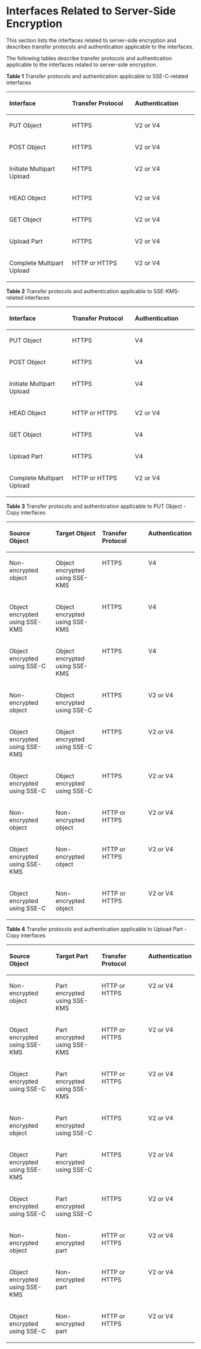 # Interfaces Related to Server-Side Encryption<a name="EN-US_TOPIC_0125560285"></a>

This section lists the interfaces related to server-side encryption and describes transfer protocols and authentication applicable to the interfaces.

The following tables describe transfer protocols and authentication applicable to the interfaces related to server-side encryption.

**Table  1**  Transfer protocols and authentication applicable to SSE-C-related interfaces

<a name="table23204599113657"></a>
<table><thead align="left"><tr id="row26797416113657"><th class="cellrowborder" valign="top" width="33.33333333333333%" id="mcps1.2.4.1.1"><p id="p23107077113657"><a name="p23107077113657"></a><a name="p23107077113657"></a>Interface</p>
</th>
<th class="cellrowborder" valign="top" width="33.33333333333333%" id="mcps1.2.4.1.2"><p id="p59733930113657"><a name="p59733930113657"></a><a name="p59733930113657"></a>Transfer Protocol</p>
</th>
<th class="cellrowborder" valign="top" width="33.33333333333333%" id="mcps1.2.4.1.3"><p id="p6610176113657"><a name="p6610176113657"></a><a name="p6610176113657"></a>Authentication</p>
</th>
</tr>
</thead>
<tbody><tr id="row65662254113657"><td class="cellrowborder" valign="top" width="33.33333333333333%" headers="mcps1.2.4.1.1 "><p id="p17042397113657"><a name="p17042397113657"></a><a name="p17042397113657"></a>PUT Object</p>
</td>
<td class="cellrowborder" valign="top" width="33.33333333333333%" headers="mcps1.2.4.1.2 "><p id="p38256949113657"><a name="p38256949113657"></a><a name="p38256949113657"></a>HTTPS</p>
</td>
<td class="cellrowborder" valign="top" width="33.33333333333333%" headers="mcps1.2.4.1.3 "><p id="p11805149113657"><a name="p11805149113657"></a><a name="p11805149113657"></a>V2 or V4</p>
</td>
</tr>
<tr id="row39137478113657"><td class="cellrowborder" valign="top" width="33.33333333333333%" headers="mcps1.2.4.1.1 "><p id="p16019178113657"><a name="p16019178113657"></a><a name="p16019178113657"></a>POST Object</p>
</td>
<td class="cellrowborder" valign="top" width="33.33333333333333%" headers="mcps1.2.4.1.2 "><p id="p22485042113657"><a name="p22485042113657"></a><a name="p22485042113657"></a>HTTPS</p>
</td>
<td class="cellrowborder" valign="top" width="33.33333333333333%" headers="mcps1.2.4.1.3 "><p id="p9349127113657"><a name="p9349127113657"></a><a name="p9349127113657"></a>V2 or V4</p>
</td>
</tr>
<tr id="row17033281113657"><td class="cellrowborder" valign="top" width="33.33333333333333%" headers="mcps1.2.4.1.1 "><p id="p37518548113657"><a name="p37518548113657"></a><a name="p37518548113657"></a>Initiate Multipart Upload</p>
</td>
<td class="cellrowborder" valign="top" width="33.33333333333333%" headers="mcps1.2.4.1.2 "><p id="p19103527113657"><a name="p19103527113657"></a><a name="p19103527113657"></a>HTTPS</p>
</td>
<td class="cellrowborder" valign="top" width="33.33333333333333%" headers="mcps1.2.4.1.3 "><p id="p3881826113657"><a name="p3881826113657"></a><a name="p3881826113657"></a>V2 or V4</p>
</td>
</tr>
<tr id="row34936438113657"><td class="cellrowborder" valign="top" width="33.33333333333333%" headers="mcps1.2.4.1.1 "><p id="p11279266113657"><a name="p11279266113657"></a><a name="p11279266113657"></a>HEAD Object</p>
</td>
<td class="cellrowborder" valign="top" width="33.33333333333333%" headers="mcps1.2.4.1.2 "><p id="p41205321113657"><a name="p41205321113657"></a><a name="p41205321113657"></a>HTTPS</p>
</td>
<td class="cellrowborder" valign="top" width="33.33333333333333%" headers="mcps1.2.4.1.3 "><p id="p49296725113657"><a name="p49296725113657"></a><a name="p49296725113657"></a>V2 or V4</p>
</td>
</tr>
<tr id="row41017349113657"><td class="cellrowborder" valign="top" width="33.33333333333333%" headers="mcps1.2.4.1.1 "><p id="p34070947113657"><a name="p34070947113657"></a><a name="p34070947113657"></a>GET Object</p>
</td>
<td class="cellrowborder" valign="top" width="33.33333333333333%" headers="mcps1.2.4.1.2 "><p id="p8283289113657"><a name="p8283289113657"></a><a name="p8283289113657"></a>HTTPS</p>
</td>
<td class="cellrowborder" valign="top" width="33.33333333333333%" headers="mcps1.2.4.1.3 "><p id="p66966672113657"><a name="p66966672113657"></a><a name="p66966672113657"></a>V2 or V4</p>
</td>
</tr>
<tr id="row65829139113657"><td class="cellrowborder" valign="top" width="33.33333333333333%" headers="mcps1.2.4.1.1 "><p id="p30560046113657"><a name="p30560046113657"></a><a name="p30560046113657"></a>Upload Part</p>
</td>
<td class="cellrowborder" valign="top" width="33.33333333333333%" headers="mcps1.2.4.1.2 "><p id="p59444637113657"><a name="p59444637113657"></a><a name="p59444637113657"></a>HTTPS</p>
</td>
<td class="cellrowborder" valign="top" width="33.33333333333333%" headers="mcps1.2.4.1.3 "><p id="p50286281113657"><a name="p50286281113657"></a><a name="p50286281113657"></a>V2 or V4</p>
</td>
</tr>
<tr id="row49923345113657"><td class="cellrowborder" valign="top" width="33.33333333333333%" headers="mcps1.2.4.1.1 "><p id="p17259106113657"><a name="p17259106113657"></a><a name="p17259106113657"></a>Complete Multipart Upload</p>
</td>
<td class="cellrowborder" valign="top" width="33.33333333333333%" headers="mcps1.2.4.1.2 "><p id="p55810340113657"><a name="p55810340113657"></a><a name="p55810340113657"></a>HTTP or HTTPS</p>
</td>
<td class="cellrowborder" valign="top" width="33.33333333333333%" headers="mcps1.2.4.1.3 "><p id="p24343678113657"><a name="p24343678113657"></a><a name="p24343678113657"></a>V2 or V4</p>
</td>
</tr>
</tbody>
</table>

**Table  2**  Transfer protocols and authentication applicable to SSE-KMS-related interfaces

<a name="table25680921113657"></a>
<table><thead align="left"><tr id="row20607080113657"><th class="cellrowborder" valign="top" width="33.33333333333333%" id="mcps1.2.4.1.1"><p id="p58560764113657"><a name="p58560764113657"></a><a name="p58560764113657"></a>Interface</p>
</th>
<th class="cellrowborder" valign="top" width="33.33333333333333%" id="mcps1.2.4.1.2"><p id="p20431013114142"><a name="p20431013114142"></a><a name="p20431013114142"></a>Transfer Protocol</p>
</th>
<th class="cellrowborder" valign="top" width="33.33333333333333%" id="mcps1.2.4.1.3"><p id="p18928882113657"><a name="p18928882113657"></a><a name="p18928882113657"></a>Authentication</p>
</th>
</tr>
</thead>
<tbody><tr id="row56844451113657"><td class="cellrowborder" valign="top" width="33.33333333333333%" headers="mcps1.2.4.1.1 "><p id="p40997850113657"><a name="p40997850113657"></a><a name="p40997850113657"></a>PUT Object</p>
</td>
<td class="cellrowborder" valign="top" width="33.33333333333333%" headers="mcps1.2.4.1.2 "><p id="p32491516113657"><a name="p32491516113657"></a><a name="p32491516113657"></a>HTTPS</p>
</td>
<td class="cellrowborder" valign="top" width="33.33333333333333%" headers="mcps1.2.4.1.3 "><p id="p14567155113657"><a name="p14567155113657"></a><a name="p14567155113657"></a>V4</p>
</td>
</tr>
<tr id="row63995538113657"><td class="cellrowborder" valign="top" width="33.33333333333333%" headers="mcps1.2.4.1.1 "><p id="p16256099113657"><a name="p16256099113657"></a><a name="p16256099113657"></a>POST Object</p>
</td>
<td class="cellrowborder" valign="top" width="33.33333333333333%" headers="mcps1.2.4.1.2 "><p id="p41675644113657"><a name="p41675644113657"></a><a name="p41675644113657"></a>HTTPS</p>
</td>
<td class="cellrowborder" valign="top" width="33.33333333333333%" headers="mcps1.2.4.1.3 "><p id="p20284038113657"><a name="p20284038113657"></a><a name="p20284038113657"></a>V4</p>
</td>
</tr>
<tr id="row48338621113657"><td class="cellrowborder" valign="top" width="33.33333333333333%" headers="mcps1.2.4.1.1 "><p id="p23114227113657"><a name="p23114227113657"></a><a name="p23114227113657"></a>Initiate Multipart Upload</p>
</td>
<td class="cellrowborder" valign="top" width="33.33333333333333%" headers="mcps1.2.4.1.2 "><p id="p60313069113657"><a name="p60313069113657"></a><a name="p60313069113657"></a>HTTPS</p>
</td>
<td class="cellrowborder" valign="top" width="33.33333333333333%" headers="mcps1.2.4.1.3 "><p id="p53520403113657"><a name="p53520403113657"></a><a name="p53520403113657"></a>V4</p>
</td>
</tr>
<tr id="row11921587113657"><td class="cellrowborder" valign="top" width="33.33333333333333%" headers="mcps1.2.4.1.1 "><p id="p26124487113657"><a name="p26124487113657"></a><a name="p26124487113657"></a>HEAD Object</p>
</td>
<td class="cellrowborder" valign="top" width="33.33333333333333%" headers="mcps1.2.4.1.2 "><p id="p35708732113657"><a name="p35708732113657"></a><a name="p35708732113657"></a>HTTP or HTTPS</p>
</td>
<td class="cellrowborder" valign="top" width="33.33333333333333%" headers="mcps1.2.4.1.3 "><p id="p6726202113657"><a name="p6726202113657"></a><a name="p6726202113657"></a>V2 or V4</p>
</td>
</tr>
<tr id="row60535819113657"><td class="cellrowborder" valign="top" width="33.33333333333333%" headers="mcps1.2.4.1.1 "><p id="p4454312113657"><a name="p4454312113657"></a><a name="p4454312113657"></a>GET Object</p>
</td>
<td class="cellrowborder" valign="top" width="33.33333333333333%" headers="mcps1.2.4.1.2 "><p id="p25255010113657"><a name="p25255010113657"></a><a name="p25255010113657"></a>HTTPS</p>
</td>
<td class="cellrowborder" valign="top" width="33.33333333333333%" headers="mcps1.2.4.1.3 "><p id="p32389920113657"><a name="p32389920113657"></a><a name="p32389920113657"></a>V4</p>
</td>
</tr>
<tr id="row23073828113657"><td class="cellrowborder" valign="top" width="33.33333333333333%" headers="mcps1.2.4.1.1 "><p id="p57040804113657"><a name="p57040804113657"></a><a name="p57040804113657"></a>Upload Part</p>
</td>
<td class="cellrowborder" valign="top" width="33.33333333333333%" headers="mcps1.2.4.1.2 "><p id="p56902429113657"><a name="p56902429113657"></a><a name="p56902429113657"></a>HTTPS</p>
</td>
<td class="cellrowborder" valign="top" width="33.33333333333333%" headers="mcps1.2.4.1.3 "><p id="p45694006113657"><a name="p45694006113657"></a><a name="p45694006113657"></a>V4</p>
</td>
</tr>
<tr id="row8592870113657"><td class="cellrowborder" valign="top" width="33.33333333333333%" headers="mcps1.2.4.1.1 "><p id="p24933842113657"><a name="p24933842113657"></a><a name="p24933842113657"></a>Complete Multipart Upload</p>
</td>
<td class="cellrowborder" valign="top" width="33.33333333333333%" headers="mcps1.2.4.1.2 "><p id="p6375347113657"><a name="p6375347113657"></a><a name="p6375347113657"></a>HTTP or HTTPS</p>
</td>
<td class="cellrowborder" valign="top" width="33.33333333333333%" headers="mcps1.2.4.1.3 "><p id="p46641137113657"><a name="p46641137113657"></a><a name="p46641137113657"></a>V2 or V4</p>
</td>
</tr>
</tbody>
</table>

**Table  3**  Transfer protocols and authentication applicable to PUT Object - Copy interfaces

<a name="table19835763113657"></a>
<table><thead align="left"><tr id="row59346377113657"><th class="cellrowborder" valign="top" width="25%" id="mcps1.2.5.1.1"><p id="p42327226113657"><a name="p42327226113657"></a><a name="p42327226113657"></a>Source Object</p>
</th>
<th class="cellrowborder" valign="top" width="25%" id="mcps1.2.5.1.2"><p id="p5953247113657"><a name="p5953247113657"></a><a name="p5953247113657"></a>Target Object</p>
</th>
<th class="cellrowborder" valign="top" width="25%" id="mcps1.2.5.1.3"><p id="p7830834114146"><a name="p7830834114146"></a><a name="p7830834114146"></a>Transfer Protocol</p>
</th>
<th class="cellrowborder" valign="top" width="25%" id="mcps1.2.5.1.4"><p id="p1896167113657"><a name="p1896167113657"></a><a name="p1896167113657"></a>Authentication</p>
</th>
</tr>
</thead>
<tbody><tr id="row19371801113657"><td class="cellrowborder" valign="top" width="25%" headers="mcps1.2.5.1.1 "><p id="p25612064113657"><a name="p25612064113657"></a><a name="p25612064113657"></a>Non-encrypted object</p>
</td>
<td class="cellrowborder" valign="top" width="25%" headers="mcps1.2.5.1.2 "><p id="p61311332113657"><a name="p61311332113657"></a><a name="p61311332113657"></a>Object encrypted using SSE-KMS</p>
</td>
<td class="cellrowborder" valign="top" width="25%" headers="mcps1.2.5.1.3 "><p id="p161996113657"><a name="p161996113657"></a><a name="p161996113657"></a>HTTPS</p>
</td>
<td class="cellrowborder" valign="top" width="25%" headers="mcps1.2.5.1.4 "><p id="p13121729113657"><a name="p13121729113657"></a><a name="p13121729113657"></a>V4</p>
</td>
</tr>
<tr id="row50986699113657"><td class="cellrowborder" valign="top" width="25%" headers="mcps1.2.5.1.1 "><p id="p36281982113657"><a name="p36281982113657"></a><a name="p36281982113657"></a>Object encrypted using SSE-KMS</p>
</td>
<td class="cellrowborder" valign="top" width="25%" headers="mcps1.2.5.1.2 "><p id="p53159409113657"><a name="p53159409113657"></a><a name="p53159409113657"></a>Object encrypted using SSE-KMS</p>
</td>
<td class="cellrowborder" valign="top" width="25%" headers="mcps1.2.5.1.3 "><p id="p10944844113657"><a name="p10944844113657"></a><a name="p10944844113657"></a>HTTPS</p>
</td>
<td class="cellrowborder" valign="top" width="25%" headers="mcps1.2.5.1.4 "><p id="p14117176113657"><a name="p14117176113657"></a><a name="p14117176113657"></a>V4</p>
</td>
</tr>
<tr id="row59945724113657"><td class="cellrowborder" valign="top" width="25%" headers="mcps1.2.5.1.1 "><p id="p23765443113657"><a name="p23765443113657"></a><a name="p23765443113657"></a>Object encrypted using SSE-C</p>
</td>
<td class="cellrowborder" valign="top" width="25%" headers="mcps1.2.5.1.2 "><p id="p45952751113657"><a name="p45952751113657"></a><a name="p45952751113657"></a>Object encrypted using SSE-KMS</p>
</td>
<td class="cellrowborder" valign="top" width="25%" headers="mcps1.2.5.1.3 "><p id="p31185384113657"><a name="p31185384113657"></a><a name="p31185384113657"></a>HTTPS</p>
</td>
<td class="cellrowborder" valign="top" width="25%" headers="mcps1.2.5.1.4 "><p id="p42988181113657"><a name="p42988181113657"></a><a name="p42988181113657"></a>V4</p>
</td>
</tr>
<tr id="row51349315113657"><td class="cellrowborder" valign="top" width="25%" headers="mcps1.2.5.1.1 "><p id="p65653850113657"><a name="p65653850113657"></a><a name="p65653850113657"></a>Non-encrypted object</p>
</td>
<td class="cellrowborder" valign="top" width="25%" headers="mcps1.2.5.1.2 "><p id="p16361625113657"><a name="p16361625113657"></a><a name="p16361625113657"></a>Object encrypted using SSE-C</p>
</td>
<td class="cellrowborder" valign="top" width="25%" headers="mcps1.2.5.1.3 "><p id="p50223273113657"><a name="p50223273113657"></a><a name="p50223273113657"></a>HTTPS</p>
</td>
<td class="cellrowborder" valign="top" width="25%" headers="mcps1.2.5.1.4 "><p id="p41553330113657"><a name="p41553330113657"></a><a name="p41553330113657"></a>V2 or V4</p>
</td>
</tr>
<tr id="row38435651113657"><td class="cellrowborder" valign="top" width="25%" headers="mcps1.2.5.1.1 "><p id="p26279987113657"><a name="p26279987113657"></a><a name="p26279987113657"></a>Object encrypted using SSE-KMS</p>
</td>
<td class="cellrowborder" valign="top" width="25%" headers="mcps1.2.5.1.2 "><p id="p48304175113657"><a name="p48304175113657"></a><a name="p48304175113657"></a>Object encrypted using SSE-C</p>
</td>
<td class="cellrowborder" valign="top" width="25%" headers="mcps1.2.5.1.3 "><p id="p20324128113657"><a name="p20324128113657"></a><a name="p20324128113657"></a>HTTPS</p>
</td>
<td class="cellrowborder" valign="top" width="25%" headers="mcps1.2.5.1.4 "><p id="p35641710113657"><a name="p35641710113657"></a><a name="p35641710113657"></a>V2 or V4</p>
</td>
</tr>
<tr id="row52339939113657"><td class="cellrowborder" valign="top" width="25%" headers="mcps1.2.5.1.1 "><p id="p11676679113657"><a name="p11676679113657"></a><a name="p11676679113657"></a>Object encrypted using SSE-C</p>
</td>
<td class="cellrowborder" valign="top" width="25%" headers="mcps1.2.5.1.2 "><p id="p6286906113657"><a name="p6286906113657"></a><a name="p6286906113657"></a>Object encrypted using SSE-C</p>
</td>
<td class="cellrowborder" valign="top" width="25%" headers="mcps1.2.5.1.3 "><p id="p39477415113657"><a name="p39477415113657"></a><a name="p39477415113657"></a>HTTPS</p>
</td>
<td class="cellrowborder" valign="top" width="25%" headers="mcps1.2.5.1.4 "><p id="p43554036113657"><a name="p43554036113657"></a><a name="p43554036113657"></a>V2 or V4</p>
</td>
</tr>
<tr id="row56442006113657"><td class="cellrowborder" valign="top" width="25%" headers="mcps1.2.5.1.1 "><p id="p8399767113657"><a name="p8399767113657"></a><a name="p8399767113657"></a>Non-encrypted object</p>
</td>
<td class="cellrowborder" valign="top" width="25%" headers="mcps1.2.5.1.2 "><p id="p9292492113657"><a name="p9292492113657"></a><a name="p9292492113657"></a>Non-encrypted object</p>
</td>
<td class="cellrowborder" valign="top" width="25%" headers="mcps1.2.5.1.3 "><p id="p14494365113657"><a name="p14494365113657"></a><a name="p14494365113657"></a>HTTP or HTTPS</p>
</td>
<td class="cellrowborder" valign="top" width="25%" headers="mcps1.2.5.1.4 "><p id="p33192948113657"><a name="p33192948113657"></a><a name="p33192948113657"></a>V2 or V4</p>
</td>
</tr>
<tr id="row30301076113657"><td class="cellrowborder" valign="top" width="25%" headers="mcps1.2.5.1.1 "><p id="p38468076113657"><a name="p38468076113657"></a><a name="p38468076113657"></a>Object encrypted using SSE-KMS</p>
</td>
<td class="cellrowborder" valign="top" width="25%" headers="mcps1.2.5.1.2 "><p id="p28906428113657"><a name="p28906428113657"></a><a name="p28906428113657"></a>Non-encrypted object</p>
</td>
<td class="cellrowborder" valign="top" width="25%" headers="mcps1.2.5.1.3 "><p id="p59719341113657"><a name="p59719341113657"></a><a name="p59719341113657"></a>HTTP or HTTPS</p>
</td>
<td class="cellrowborder" valign="top" width="25%" headers="mcps1.2.5.1.4 "><p id="p5428454113657"><a name="p5428454113657"></a><a name="p5428454113657"></a>V2 or V4</p>
</td>
</tr>
<tr id="row48856094113657"><td class="cellrowborder" valign="top" width="25%" headers="mcps1.2.5.1.1 "><p id="p65029527113657"><a name="p65029527113657"></a><a name="p65029527113657"></a>Object encrypted using SSE-C</p>
</td>
<td class="cellrowborder" valign="top" width="25%" headers="mcps1.2.5.1.2 "><p id="p32900333113657"><a name="p32900333113657"></a><a name="p32900333113657"></a>Non-encrypted object</p>
</td>
<td class="cellrowborder" valign="top" width="25%" headers="mcps1.2.5.1.3 "><p id="p47681287113657"><a name="p47681287113657"></a><a name="p47681287113657"></a>HTTP or HTTPS</p>
</td>
<td class="cellrowborder" valign="top" width="25%" headers="mcps1.2.5.1.4 "><p id="p36979021113657"><a name="p36979021113657"></a><a name="p36979021113657"></a>V2 or V4</p>
</td>
</tr>
</tbody>
</table>

**Table  4**  Transfer protocols and authentication applicable to Upload Part - Copy interfaces

<a name="table42510761113657"></a>
<table><thead align="left"><tr id="row8314754113657"><th class="cellrowborder" valign="top" width="25%" id="mcps1.2.5.1.1"><p id="p2406492113657"><a name="p2406492113657"></a><a name="p2406492113657"></a>Source Object</p>
</th>
<th class="cellrowborder" valign="top" width="24.740000000000002%" id="mcps1.2.5.1.2"><p id="p60708154113657"><a name="p60708154113657"></a><a name="p60708154113657"></a>Target Part</p>
</th>
<th class="cellrowborder" valign="top" width="25.259999999999998%" id="mcps1.2.5.1.3"><p id="p56860468114154"><a name="p56860468114154"></a><a name="p56860468114154"></a>Transfer Protocol</p>
</th>
<th class="cellrowborder" valign="top" width="25%" id="mcps1.2.5.1.4"><p id="p15094052113657"><a name="p15094052113657"></a><a name="p15094052113657"></a>Authentication</p>
</th>
</tr>
</thead>
<tbody><tr id="row14658688113657"><td class="cellrowborder" valign="top" width="25%" headers="mcps1.2.5.1.1 "><p id="p46503040113657"><a name="p46503040113657"></a><a name="p46503040113657"></a>Non-encrypted object</p>
</td>
<td class="cellrowborder" valign="top" width="24.740000000000002%" headers="mcps1.2.5.1.2 "><p id="p8649868113657"><a name="p8649868113657"></a><a name="p8649868113657"></a>Part encrypted using SSE-KMS</p>
</td>
<td class="cellrowborder" valign="top" width="25.259999999999998%" headers="mcps1.2.5.1.3 "><p id="p29550733113657"><a name="p29550733113657"></a><a name="p29550733113657"></a>HTTP or HTTPS</p>
</td>
<td class="cellrowborder" valign="top" width="25%" headers="mcps1.2.5.1.4 "><p id="p44799211113657"><a name="p44799211113657"></a><a name="p44799211113657"></a>V2 or V4</p>
</td>
</tr>
<tr id="row539720113657"><td class="cellrowborder" valign="top" width="25%" headers="mcps1.2.5.1.1 "><p id="p43717372113657"><a name="p43717372113657"></a><a name="p43717372113657"></a>Object encrypted using SSE-KMS</p>
</td>
<td class="cellrowborder" valign="top" width="24.740000000000002%" headers="mcps1.2.5.1.2 "><p id="p51446207113657"><a name="p51446207113657"></a><a name="p51446207113657"></a>Part encrypted using SSE-KMS</p>
</td>
<td class="cellrowborder" valign="top" width="25.259999999999998%" headers="mcps1.2.5.1.3 "><p id="p6393276113657"><a name="p6393276113657"></a><a name="p6393276113657"></a>HTTP or HTTPS</p>
</td>
<td class="cellrowborder" valign="top" width="25%" headers="mcps1.2.5.1.4 "><p id="p48093337113657"><a name="p48093337113657"></a><a name="p48093337113657"></a>V2 or V4</p>
</td>
</tr>
<tr id="row30186851113657"><td class="cellrowborder" valign="top" width="25%" headers="mcps1.2.5.1.1 "><p id="p29215860113657"><a name="p29215860113657"></a><a name="p29215860113657"></a>Object encrypted using SSE-C</p>
</td>
<td class="cellrowborder" valign="top" width="24.740000000000002%" headers="mcps1.2.5.1.2 "><p id="p17674425113657"><a name="p17674425113657"></a><a name="p17674425113657"></a>Part encrypted using SSE-KMS</p>
</td>
<td class="cellrowborder" valign="top" width="25.259999999999998%" headers="mcps1.2.5.1.3 "><p id="p22342298113657"><a name="p22342298113657"></a><a name="p22342298113657"></a>HTTP or HTTPS</p>
</td>
<td class="cellrowborder" valign="top" width="25%" headers="mcps1.2.5.1.4 "><p id="p64895745113657"><a name="p64895745113657"></a><a name="p64895745113657"></a>V2 or V4</p>
</td>
</tr>
<tr id="row47190793113657"><td class="cellrowborder" valign="top" width="25%" headers="mcps1.2.5.1.1 "><p id="p64357873113657"><a name="p64357873113657"></a><a name="p64357873113657"></a>Non-encrypted object</p>
</td>
<td class="cellrowborder" valign="top" width="24.740000000000002%" headers="mcps1.2.5.1.2 "><p id="p45605201113657"><a name="p45605201113657"></a><a name="p45605201113657"></a>Part encrypted using SSE-C</p>
</td>
<td class="cellrowborder" valign="top" width="25.259999999999998%" headers="mcps1.2.5.1.3 "><p id="p3033810113657"><a name="p3033810113657"></a><a name="p3033810113657"></a>HTTPS</p>
</td>
<td class="cellrowborder" valign="top" width="25%" headers="mcps1.2.5.1.4 "><p id="p44412059113657"><a name="p44412059113657"></a><a name="p44412059113657"></a>V2 or V4</p>
</td>
</tr>
<tr id="row64164219113657"><td class="cellrowborder" valign="top" width="25%" headers="mcps1.2.5.1.1 "><p id="p29919236113657"><a name="p29919236113657"></a><a name="p29919236113657"></a>Object encrypted using SSE-KMS</p>
</td>
<td class="cellrowborder" valign="top" width="24.740000000000002%" headers="mcps1.2.5.1.2 "><p id="p7539050113657"><a name="p7539050113657"></a><a name="p7539050113657"></a>Part encrypted using SSE-C</p>
</td>
<td class="cellrowborder" valign="top" width="25.259999999999998%" headers="mcps1.2.5.1.3 "><p id="p6683284113657"><a name="p6683284113657"></a><a name="p6683284113657"></a>HTTPS</p>
</td>
<td class="cellrowborder" valign="top" width="25%" headers="mcps1.2.5.1.4 "><p id="p4475114113657"><a name="p4475114113657"></a><a name="p4475114113657"></a>V2 or V4</p>
</td>
</tr>
<tr id="row40276034113657"><td class="cellrowborder" valign="top" width="25%" headers="mcps1.2.5.1.1 "><p id="p41133318113657"><a name="p41133318113657"></a><a name="p41133318113657"></a>Object encrypted using SSE-C</p>
</td>
<td class="cellrowborder" valign="top" width="24.740000000000002%" headers="mcps1.2.5.1.2 "><p id="p43464491113657"><a name="p43464491113657"></a><a name="p43464491113657"></a>Part encrypted using SSE-C</p>
</td>
<td class="cellrowborder" valign="top" width="25.259999999999998%" headers="mcps1.2.5.1.3 "><p id="p30962905113657"><a name="p30962905113657"></a><a name="p30962905113657"></a>HTTPS</p>
</td>
<td class="cellrowborder" valign="top" width="25%" headers="mcps1.2.5.1.4 "><p id="p24967351113657"><a name="p24967351113657"></a><a name="p24967351113657"></a>V2 or V4</p>
</td>
</tr>
<tr id="row23379567113657"><td class="cellrowborder" valign="top" width="25%" headers="mcps1.2.5.1.1 "><p id="p14696793113657"><a name="p14696793113657"></a><a name="p14696793113657"></a>Non-encrypted object</p>
</td>
<td class="cellrowborder" valign="top" width="24.740000000000002%" headers="mcps1.2.5.1.2 "><p id="p49589575113657"><a name="p49589575113657"></a><a name="p49589575113657"></a>Non-encrypted part</p>
</td>
<td class="cellrowborder" valign="top" width="25.259999999999998%" headers="mcps1.2.5.1.3 "><p id="p57332642113657"><a name="p57332642113657"></a><a name="p57332642113657"></a>HTTP or HTTPS</p>
</td>
<td class="cellrowborder" valign="top" width="25%" headers="mcps1.2.5.1.4 "><p id="p13432401113657"><a name="p13432401113657"></a><a name="p13432401113657"></a>V2 or V4</p>
</td>
</tr>
<tr id="row53782748113657"><td class="cellrowborder" valign="top" width="25%" headers="mcps1.2.5.1.1 "><p id="p61435301113657"><a name="p61435301113657"></a><a name="p61435301113657"></a>Object encrypted using SSE-KMS</p>
</td>
<td class="cellrowborder" valign="top" width="24.740000000000002%" headers="mcps1.2.5.1.2 "><p id="p10203446113657"><a name="p10203446113657"></a><a name="p10203446113657"></a>Non-encrypted part</p>
</td>
<td class="cellrowborder" valign="top" width="25.259999999999998%" headers="mcps1.2.5.1.3 "><p id="p21172792113657"><a name="p21172792113657"></a><a name="p21172792113657"></a>HTTP or HTTPS</p>
</td>
<td class="cellrowborder" valign="top" width="25%" headers="mcps1.2.5.1.4 "><p id="p37274578113657"><a name="p37274578113657"></a><a name="p37274578113657"></a>V2 or V4</p>
</td>
</tr>
<tr id="row67035752113657"><td class="cellrowborder" valign="top" width="25%" headers="mcps1.2.5.1.1 "><p id="p61186842113657"><a name="p61186842113657"></a><a name="p61186842113657"></a>Object encrypted using SSE-C</p>
</td>
<td class="cellrowborder" valign="top" width="24.740000000000002%" headers="mcps1.2.5.1.2 "><p id="p57187193113657"><a name="p57187193113657"></a><a name="p57187193113657"></a>Non-encrypted part</p>
</td>
<td class="cellrowborder" valign="top" width="25.259999999999998%" headers="mcps1.2.5.1.3 "><p id="p1651052113657"><a name="p1651052113657"></a><a name="p1651052113657"></a>HTTP or HTTPS</p>
</td>
<td class="cellrowborder" valign="top" width="25%" headers="mcps1.2.5.1.4 "><p id="p66626396113657"><a name="p66626396113657"></a><a name="p66626396113657"></a>V2 or V4</p>
</td>
</tr>
</tbody>
</table>

